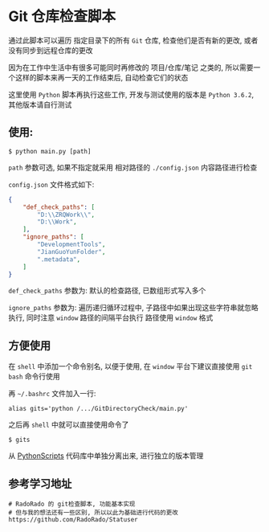 # Git 仓库检查脚本

通过此脚本可以遍历 指定目录下的所有 `Git` 仓库, 检查他们是否有新的更改, 或者没有同步到远程仓库的更改

因为在工作中生活中有很多可能同时再修改的 项目/仓库/笔记 之类的, 所以需要一个这样的脚本来再一天的工作结束后, 自动检查它们的状态

这里使用 `Python` 脚本再执行这些工作, 开发与测试使用的版本是 `Python 3.6.2`, 其他版本请自行测试

## 使用:
```shell
$ python main.py [path]
```

`path` 参数可选, 如果不指定就采用 相对路径的 `./config.json` 内容路径进行检查

`config.json` 文件格式如下:
```json
{
    "def_check_paths": [
        "D:\\ZRQWork\\",
        "D:\\Work",
    ],
    "ignore_paths": [
        "DevelopmentTools",
        "JianGuoYunFolder",
        ".metadata",
    ]
}
```

`def_check_paths` 参数为: 默认的检查路径, 已数组形式写入多个

`ignore_paths` 参数为: 遍历递归循环过程中, 子路径中如果出现这些字符串就忽略执行, 同时注意 `window` 路径的间隔平台执行 路径使用 `window` 格式

## 方便使用
在 `shell` 中添加一个命令别名, 以便于使用, 在 `window` 平台下建议直接使用 `git bash` 命令行使用

再 `~/.bashrc` 文件加入一行:
```shell
alias gits='python /.../GitDirectoryCheck/main.py'
```

之后再 `shell` 中就可以直接使用命令了

```shell
$ gits
```

从 [PythonScripts](https://github.com/YellowTulipShow/PythonScripts) 代码库中单独分离出来, 进行独立的版本管理

## 参考学习地址
```shell
# RadoRado 的 git检查脚本, 功能基本实现
# 但与我的想法还有一些区别, 所以以此为基础进行代码的更改
https://github.com/RadoRado/Statuser
```
